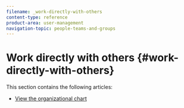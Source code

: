 ```yaml
---
filename: _work-directly-with-others
content-type: reference
product-area: user-management
navigation-topic: people-teams-and-groups
---
```




# Work directly with others {#work-directly-with-others}

This section contains the following articles:



* [View the organizational chart](view-the-org-chart.md) 


